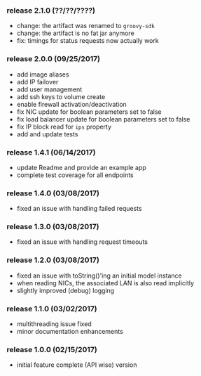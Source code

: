 ### release 2.1.0 (??/??/????)

- change: the artifact was renamed to `groovy-sdk`
- change: the artifact is no fat jar anymore
- fix: timings for status requests now actually work

### release 2.0.0 (09/25/2017)

- add image aliases
- add IP failover
- add user management
- add ssh keys to volume create
- enable firewall activation/deactivation
- fix NIC update for boolean parameters set to false
- fix load balancer update for boolean parameters set to false
- fix IP block read for `ips` property
- add and update tests

### release 1.4.1 (06/14/2017)

- update Readme and provide an example app
- complete test coverage for all endpoints


### release 1.4.0 (03/08/2017)

- fixed an issue with handling failed requests


### release 1.3.0 (03/08/2017)

- fixed an issue with handling request timeouts


### release 1.2.0 (03/08/2017)

- fixed an issue with toString()'ing an initial model instance
- when reading NICs, the associated LAN is also read implicitly
- slightly improved (debug) logging


### release 1.1.0 (03/02/2017)

- multithreading issue fixed
- minor documentation enhancements


### release 1.0.0 (02/15/2017)

- initial feature complete (API wise) version
